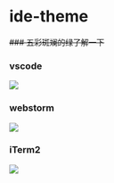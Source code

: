 # ide-theme
~~### 五彩斑斓的绿了解一下~~

### vscode
![](http://ok2ra0say.bkt.clouddn.com/CCA836EA04C2141352E000A0E2B90A54.jpg)

### webstorm
![](http://ok2ra0say.bkt.clouddn.com/F1B379F998C571D5A7297640E2F6A6F4.jpg)

### iTerm2
![](http://ok2ra0say.bkt.clouddn.com/C0C8A368FC6CF4D15CD5AF4C5B57A490.jpg)

